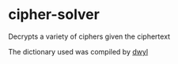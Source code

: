 # cipher-solver
Decrypts a variety of ciphers given the ciphertext

The dictionary used was compiled by [dwyl](https://github.com/dwyl/english-words)
